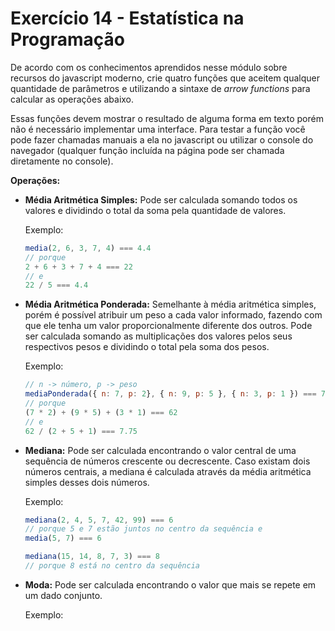 # Exercício 14 - Estatística na Programação

De acordo com os conhecimentos aprendidos nesse módulo sobre recursos do javascript moderno, crie quatro funções que aceitem qualquer quantidade de parâmetros e utilizando a sintaxe de *arrow functions* para calcular as operações abaixo.

Essas funções devem mostrar o resultado de alguma forma em texto porém não é necessário implementar uma interface. Para testar a função você pode fazer chamadas manuais a ela no javascript ou utilizar o console do navegador (qualquer função incluída na página pode ser chamada diretamente no console).

**Operações:**

- **Média Aritmética Simples:** Pode ser calculada somando todos os valores e dividindo o total da soma pela quantidade de valores.
    
    Exemplo: 
    
    ```jsx
    media(2, 6, 3, 7, 4) === 4.4
    // porque
    2 + 6 + 3 + 7 + 4 === 22
    // e 
    22 / 5 === 4.4
    ```
    
- **Média Aritmética Ponderada:** Semelhante à média aritmética simples, porém é possível atribuir um peso a cada valor informado, fazendo com que ele tenha um valor proporcionalmente diferente dos outros. Pode ser calculada somando as multiplicações dos valores pelos seus respectivos pesos e dividindo o total pela soma dos pesos.
    
    Exemplo: 
    
    ```jsx
    // n -> número, p -> peso
    mediaPonderada({ n: 7, p: 2}, { n: 9, p: 5 }, { n: 3, p: 1 }) === 7.75
    // porque
    (7 * 2) + (9 * 5) + (3 * 1) === 62
    // e
    62 / (2 + 5 + 1) === 7.75
    ```
    
- **Mediana:** Pode ser calculada encontrando o valor central de uma sequência de números crescente ou decrescente. Caso existam dois números centrais, a mediana é calculada através da média aritmética simples desses dois números.
    
    Exemplo:
    
    ```jsx
    mediana(2, 4, 5, 7, 42, 99) === 6
    // porque 5 e 7 estão juntos no centro da sequência e
    media(5, 7) === 6
    
    mediana(15, 14, 8, 7, 3) === 8
    // porque 8 está no centro da sequência
    ```
    
- **Moda:** Pode ser calculada encontrando o valor que mais se repete em um dado conjunto.
    
    Exemplo:
